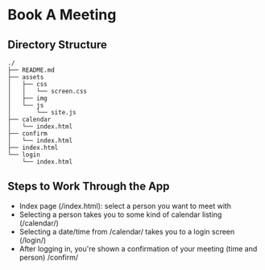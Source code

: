 # Book A Meeting

## Directory Structure

    ./
    ├── README.md
    ├── assets
    │   ├── css
    │   │   └── screen.css
    │   ├── img
    │   └── js
    │       └── site.js
    ├── calendar
    │   └── index.html
    ├── confirm
    │   └── index.html
    ├── index.html
    └── login
        └── index.html

## Steps to Work Through the App

* Index page (/index.html): select a person you want to meet with
* Selecting a person takes you to some kind of calendar listing (/calendar/)
* Selecting a date/time from /calendar/ takes you to a login screen (/login/)
* After logging in, you're shown a confirmation of your meeting (time and person) /confirm/
